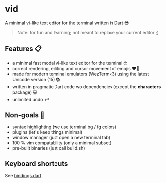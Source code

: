 # vid

A minimal vi-like text editor for the terminal written in Dart 😎
 
> Note: for fun and learning; not meant to replace your current editor ;)

## Features 📋

- a minimal fast modal vi-like text editor for the terminal 🤓
- correct rendering, editing and cursor movement of emojis ❤️‍🔥
- made for modern terminal emulators (WezTerm<3) using the latest Unicode version (15) 📚
- written in pragmatic Dart code wo dependencies (except the **characters** package) 💻
- unlimited undo ↩️

## Non-goals 🛑

- syntax highlighting (we use terminal bg / fg colors)
- plugins (let's keep things minimal)
- window manager (just open a new terminal tab)
- 100 % vim compatability (only a minimal subset)
- pre-built binaries (just call build.sh)

## Keyboard shortcuts

See [bindings.dart](lib/bindings.dart)
